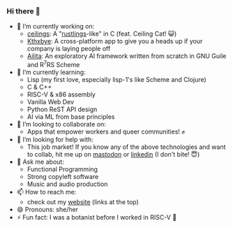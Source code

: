 ### Hi there 👋

- 🔭 I’m currently working on:
    - [ceilings](https://github.com/Pinjontall94/ceilings): A "[rustlings](https://rustlings.cool)-like" in C (feat. Ceiling Cat! 😺)
    - [Kthxbye](https://github.com/Pinjontall94/kthxbye): A cross-platform app to give you a heads up if your company is laying people off
    - [Ailita](https://github.com/Pinjontall94/ailita): An exploratory AI framework written from scratch in GNU Guile and R<sup>7</sup>RS Scheme
- 🌱 I’m currently learning:
    - Lisp (my first love, especially lisp-1's like Scheme and Clojure)
    - C & C++
    - RISC-V & x86 assembly
    - Vanilla Web Dev
    - Python ReST API design
    - AI via ML from base principles
- 👯 I’m looking to collaborate on:
    - Apps that empower workers and queer communities! ✊
- 🤔 I’m looking for help with:
    - This job market! If you know any of the above technologies and want to collab, hit me up on [mastodon](https://sfba.social/@pinjontall) or [linkedin](https://www.linkedin.com/in/sambjohnson94) (I don't bite! 😇)
- 💬 Ask me about:
    - Functional Programming
    - Strong copyleft software
    - Music and audio production
- 📫 How to reach me:
    - check out my [website](https://pinjontall94.github.io) (links at the top)
- 😄 Pronouns: she/her
- ⚡ Fun fact: I was a botanist before I worked in RISC-V 🌱
